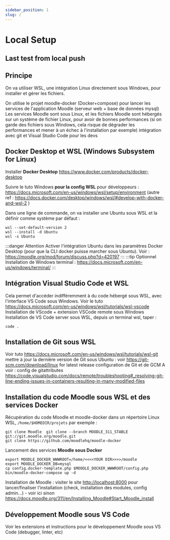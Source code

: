 ```yaml
---
sidebar_position: 1
slug: /
---
```

# Local Setup

## Last test from local push

## Principe
On va utiliser WSL, une intégration Linux directement sous Windows, pour installer et gérer les fichiers.

On utilise le projet moodle-docker (Docker+compose) pour lancer les services de l'application Moodle (serveur web + base de données mysql)
Les services Moodle sont sous Linux, et les fichiers Moodle sont hébergés sur un système de fichier Linux, pour avoir de bonnes performances (si on garde des fichiers sous Windows, cela risque de dégrader les performances et mener à un échec à l'installation par exemple)
intégration avec git et Visual Studio Code pour les devs

## Docker Desktop et WSL (Windows Subsystem for Linux)

Installer **Docker Desktop** https://www.docker.com/products/docker-desktop

Suivre le tuto Windows **pour la config WSL** pour développeurs : https://docs.microsoft.com/en-us/windows/wsl/setup/environment
(autre ref : https://docs.docker.com/desktop/windows/wsl/#develop-with-docker-and-wsl-2 )

Dans une ligne de commande, on va installer une Ubuntu sous WSL et la définir comme système par défaut :
```
wsl --set-default-version 2
wsl --install -d Ubuntu
wsl -s Ubuntu
```
:::danger Attention
Activer l'intégration Ubuntu dans les paramètres Docker Desktop (pour que la CLI docker puisse marcher sous Ubuntu). Voir : https://moodle.org/mod/forum/discuss.php?d=420197 
:::
:::tip Optionnel
Installation de Windows terminal : https://docs.microsoft.com/en-us/windows/terminal/
:::


## Intégration Visual Studio Code et WSL
Cela permet d'accéder indifféremment à du code hébergé sous WSL, avec l'interface VS Code sous Windows. Voir le tuto https://docs.microsoft.com/en-us/windows/wsl/tutorials/wsl-vscode
Installation de VScode + extension VSCode remote sous Windows
Installation de VS Code server sous WSL, depuis un terminal wsl, taper :
```
code .
```

## Installation de Git sous WSL
Voir tuto https://docs.microsoft.com/en-us/windows/wsl/tutorials/wsl-git
mettre à jour la dernière version de Git sous Ubuntu : voir https://git-scm.com/download/linux for latest release
configuration de Git et de GCM
A voir : config de gitattributes https://code.visualstudio.com/docs/remote/troubleshooting#_resolving-git-line-ending-issues-in-containers-resulting-in-many-modified-files


## Installation du code Moodle sous WSL et des services Docker

Récupération du code Moodle  et moodle-docker dans un répertoire Linux WSL, `/home/$HOMEDIR/projets` par exemple :
```
git clone Moodle  git clone --branch MOODLE_311_STABLE git://git.moodle.org/moodle.git
git clone https://github.com/moodlehq/moodle-docker
```

Lancement des services **Moodle sous Docker**
```
export MOODLE_DOCKER_WWWROOT=/home/<<<<YOUR DIR>>>>/moodle
export MOODLE_DOCKER_DB=mysql
cp config.docker-template.php $MOODLE_DOCKER_WWWROOT/config.php
bin/moodle-docker-compose up -d  
```

Installation de Moodle : visiter le site [http://localhost:8000](http://localhost:8000) pour lancer/finaliser l'installation (check, installation des modules, config admin...) - voir ici sinon https://docs.moodle.org/311/en/Installing_Moodle#Start_Moodle_install


## Développement Moodle sous VS Code
Voir les extensions et instructions pour le développement Moodle sous VS Code (debugger, linter, etc)
